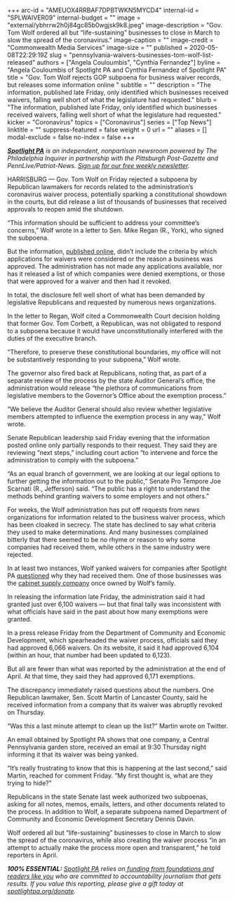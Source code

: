 +++
arc-id = "AMEUOX4RRBAF7DPBTWKN5MYCD4"
internal-id = "SPLWAIVER09"
internal-budget = ""
image = "external/ybhrrw2h0j84gc85b0wgjsk9k8.jpeg"
image-description = "Gov. Tom Wolf ordered all but “life-sustaining” businesses to close in March to slow the spread of the coronavirus."
image-caption = ""
image-credit = "Commonwealth Media Services"
image-size = ""
published = 2020-05-08T22:29:19Z
slug = "pennsylvania-waivers-businesses-tom-wolf-list-released"
authors = ["Angela Couloumbis", "Cynthia Fernandez"]
byline = "Angela Couloumbis of Spotlight PA and Cynthia Fernandez of Spotlight PA"
title = "Gov. Tom Wolf rejects GOP subpoena for business waiver records, but releases some information online "
subtitle = ""
description = "The information, published late Friday, only identified which businesses received waivers, falling well short of what the legislature had requested."
blurb = "The information, published late Friday, only identified which businesses received waivers, falling well short of what the legislature had requested."
kicker = "Coronavirus"
topics = ["Coronavirus"]
series = ["Top News"]
linktitle = ""
suppress-featured = false
weight = 0
url = ""
aliases = []
modal-exclude = false
no-index = false
+++

<a href="https://www.spotlightpa.org/"><i><b>Spotlight PA</b></i></a><i> is an independent, nonpartisan newsroom powered by The Philadelphia Inquirer in partnership with the Pittsburgh Post-Gazette and PennLive/Patriot-News. </i><a href="https://www.spotlightpa.org/newsletters"><i>Sign up for our free weekly newsletter</i></a><i>.</i>

HARRISBURG — Gov. Tom Wolf on Friday rejected a subpoena by Republican lawmakers for records related to the administration’s coronavirus waiver process, potentially sparking a constitutional showdown in the courts, but did release a list of thousands of businesses that received approvals to reopen amid the shutdown.

“This information should be sufficient to address your committee’s concerns,” Wolf wrote in a letter to Sen. Mike Regan (R., York), who signed the subpoena.

But the information, <a href="https://dced.pa.gov/covid-19-exempt-businesses/" target=_blank>published online</a>, didn’t include the criteria by which applications for waivers were considered or the reason a business was approved. The administration has not made any applications available, nor has it released a list of which companies were denied exemptions, or those that were approved for a waiver and then had it revoked.

In total, the disclosure fell well short of what has been demanded by legislative Republicans and requested by numerous news organizations.

In the letter to Regan, Wolf cited a Commonwealth Court decision holding that former Gov. Tom Corbett, a Republican, was not obligated to respond to a subpoena because it would have unconstitutionally interfered with the duties of the executive branch.

<script src="https://www.spotlightpa.org/embed.js" async></script><div data-spl-embed-version="1" data-spl-src="https://www.spotlightpa.org/embeds/donate/"></div>


“Therefore, to preserve these constitutional boundaries, my office will not be substantively responding to your subpoena,” Wolf wrote.

The governor also fired back at Republicans, noting that, as part of a separate review of the process by the state Auditor General’s office, the administration would release “the plethora of communications from legislative members to the Governor’s Office about the exemption process.”

“We believe the Auditor General should also review whether legislative members attempted to influence the exemption process in any way," Wolf wrote.

Senate Republican leadership said Friday evening that the information posted online only partially responds to their request. They said they are reviewing “next steps,” including court action “to intervene and force the administration to comply with the subpoena.”

<script src="https://www.spotlightpa.org/embed.js" async></script><div data-spl-embed-version="1" data-spl-src="https://www.spotlightpa.org/embeds/newsletter/"></div>


“As an equal branch of government, we are looking at our legal options to further getting the information out to the public,” Senate Pro Tempore Joe Scarnati (R., Jefferson) said. “The public has a right to understand the methods behind granting waivers to some employers and not others.”

For weeks, the Wolf administration has put off requests from news organizations for information related to the business waiver process, which has been cloaked in secrecy. The state has declined to say what criteria they used to make determinations. And many businesses complained bitterly that there seemed to be no rhyme or reason to why some companies had received them, while others in the same industry were rejected.

In at least two instances, Wolf yanked waivers for companies after Spotlight PA <a href="https://www.spotlightpa.org/news/2020/04/pennsylvania-coronavirus-essential-life-sustaining-business-worker-fears/" target="_blank">questioned</a> why they had received them. One of those businesses was the <a href="https://www.inquirer.com/business/spl/pennsylvania-coronavirus-wolf-home-products-essential-business-life-sustaining-20200330.html" target="_blank">cabinet supply company</a> once owned by Wolf’s family.

In releasing the information late Friday, the administration said it had granted just over 6,100 waivers — but that final tally was inconsistent with what officials have said in the past about how many exemptions were granted.

In a press release Friday from the Department of Community and Economic Development, which spearheaded the waiver process, officials said they had approved 6,066 waivers. On its website, it said it had approved 6,104 (within an hour, that number had been updated to 6,123).

But all are fewer than what was reported by the administration at the end of April. At that time, they said they had approved 6,171 exemptions.

The discrepancy immediately raised questions about the numbers. One Republican lawmaker, Sen. Scott Martin of Lancaster County, said he received information from a company that its waiver was abruptly revoked on Thursday.

“Was this a last minute attempt to clean up the list?” Martin wrote on Twitter.

An email obtained by Spotlight PA shows that one company, a Central Pennsylvania garden store, received an email at 9:30 Thursday night informing it that its waiver was being yanked.

“It’s really frustrating to know that this is happening at the last second,” said Martin, reached for comment Friday. “My first thought is, what are they trying to hide?”

Republicans in the state Senate last week authorized two subpoenas, asking for all notes, memos, emails, letters, and other documents related to the process. In addition to Wolf, a separate subpoena named Department of Community and Economic Development Secretary Dennis Davin.

Wolf ordered all but “life-sustaining” businesses to close in March to slow the spread of the coronavirus, while also creating the waiver process “in an attempt to actually make the process more open and transparent,” he told reporters in April.

<i><b>100% ESSENTIAL:</b></i> <a href="https://www.spotlightpa.org/"><i>Spotlight PA</i></a><i> relies on</i><a href="https://www.spotlightpa.org/support"><i> funding from foundations and readers like you</i></a><i> who are committed to accountability journalism that gets results. If you value this reporting, please give a gift today at </i><a href="https://www.spotlightpa.org/donate"><i>spotlightpa.org/donate</i></a><i>.</i>

<script src="https://www.spotlightpa.org/embed.js" async></script><div data-spl-embed-version="1" data-spl-src="https://www.spotlightpa.org/embeds/tips/?tip_text=%3Cb%3EDo%20you%20have%20information%20about%20a%20business%20waiver%20that%20was%20issued%20and%20then%20revoked%3F%3C%2Fb%3E%20We%20want%20to%20hear%20from%20you."></div> 
